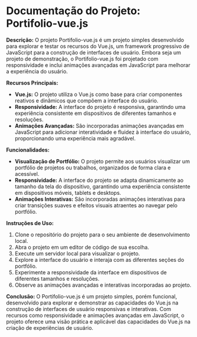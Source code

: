 # Documentação do Projeto: Portifolio-vue.js

**Descrição:**
O projeto Portifolio-vue.js é um projeto simples desenvolvido para explorar e testar os recursos do Vue.js, um framework progressivo de JavaScript para a construção de interfaces de usuário. Embora seja um projeto de demonstração, o Portifolio-vue.js foi projetado com responsividade e inclui animações avançadas em JavaScript para melhorar a experiência do usuário.

**Recursos Principais:**
- **Vue.js:** O projeto utiliza o Vue.js como base para criar componentes reativos e dinâmicos que compõem a interface do usuário.
- **Responsividade:** A interface do projeto é responsiva, garantindo uma experiência consistente em dispositivos de diferentes tamanhos e resoluções.
- **Animações Avançadas:** São incorporadas animações avançadas em JavaScript para adicionar interatividade e fluidez à interface do usuário, proporcionando uma experiência mais agradável.

**Funcionalidades:**
- **Visualização de Portfólio:** O projeto permite aos usuários visualizar um portfólio de projetos ou trabalhos, organizados de forma clara e acessível.
- **Responsividade:** A interface do projeto se adapta dinamicamente ao tamanho da tela do dispositivo, garantindo uma experiência consistente em dispositivos móveis, tablets e desktops.
- **Animações Interativas:** São incorporadas animações interativas para criar transições suaves e efeitos visuais atraentes ao navegar pelo portfólio.

**Instruções de Uso:**
1. Clone o repositório do projeto para o seu ambiente de desenvolvimento local.
2. Abra o projeto em um editor de código de sua escolha.
3. Execute um servidor local para visualizar o projeto.
4. Explore a interface do usuário e interaja com as diferentes seções do portfólio.
5. Experimente a responsividade da interface em dispositivos de diferentes tamanhos e resoluções.
6. Observe as animações avançadas e interativas incorporadas ao projeto.

**Conclusão:**
O Portifolio-vue.js é um projeto simples, porém funcional, desenvolvido para explorar e demonstrar as capacidades do Vue.js na construção de interfaces de usuário responsivas e interativas. Com recursos como responsividade e animações avançadas em JavaScript, o projeto oferece uma visão prática e aplicável das capacidades do Vue.js na criação de experiências de usuário.


